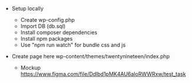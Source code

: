 * Setup locally
    * Create wp-config.php
    * Import DB (db.sql)
    * Install composer dependencies
    * Install npm packages
    * Use "npm run watch" for bundle css and js
    
* Create page here wp-content/themes/twentynineteen/index.php
    * Mockup https://www.figma.com/file/Ddlbd1pMK4AU6aIoRWWRxw/test_task
    
